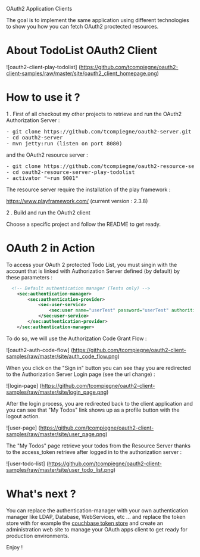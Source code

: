 OAuth2 Application Clients

The goal is to implement the same application using different technologies to show you how you can fetch OAuth2 proctected resources.

About TodoList OAuth2 Client
=================================

![oauth2-client-play-todolist] (https://github.com/tcompiegne/oauth2-client-samples/raw/master/site/oauth2_client_homepage.png)

How to use it ?
==============================

1 . First of all checkout my other projects to retrieve and run the OAuth2 Authorization Server : 

<pre>
- git clone https://github.com/tcompiegne/oauth2-server.git
- cd oauth2-server
- mvn jetty:run (listen on port 8080)
</pre>

and the OAuth2 resource server :

<pre>
- git clone https://github.com/tcompiegne/oauth2-resource-server-play-todolist.git
- cd oauth2-resource-server-play-todolist
- activator "~run 9001"
</pre>

The resource server require the installation of the play framework :

https://www.playframework.com/ (current version : 2.3.8)

2 . Build and run the OAuth2 client

Choose a specific project and follow the README to get ready.

OAuth 2 in Action
==============================

To access your OAuth 2 protected Todo List, you must singin with the account that is linked with Authorization Server defined (by default) by these parameters :

```xml
  <!-- Default authentication manager (Tests only) -->
	<sec:authentication-manager>
		<sec:authentication-provider>
			<sec:user-service>
				<sec:user name="userTest" password="userTest" authorities="ROLE_USER" />
			</sec:user-service>
		</sec:authentication-provider>
    </sec:authentication-manager>
```
To do so, we will use the Authorization Code Grant Flow :

![oauth2-auth-code-flow] (https://github.com/tcompiegne/oauth2-client-samples/raw/master/site/auth_code_flow.png)

When you click on the "Sign in" button you can see thay you are redirected to the Authorization Server Login page (see the url change) :

![login-page] (https://github.com/tcompiegne/oauth2-client-samples/raw/master/site/login_page.png)

After the login process, you are redirected back to the client application and you can see that "My Todos" link shows up as a profile button with the logout action.

![user-page] (https://github.com/tcompiegne/oauth2-client-samples/raw/master/site/user_page.png)

The "My Todos" page retrieve your todos from the Resource Server thanks to the access_token retrieve after logged in to the authorization server :

![user-todo-list] (https://github.com/tcompiegne/oauth2-client-samples/raw/master/site/user_todo_list.png)

What's next ?
==============================

You can replace the authentication-manager with your own authentication manager like LDAP, Database, WebServices, etc ...
and replace the token store with for example the [couchbase token store](https://github.com/tcompiegne/oauth2-couchbase-token-store "Couchbase Token Store") and create an administration web site to manage your OAuth apps client to get ready for production environments.

Enjoy !
